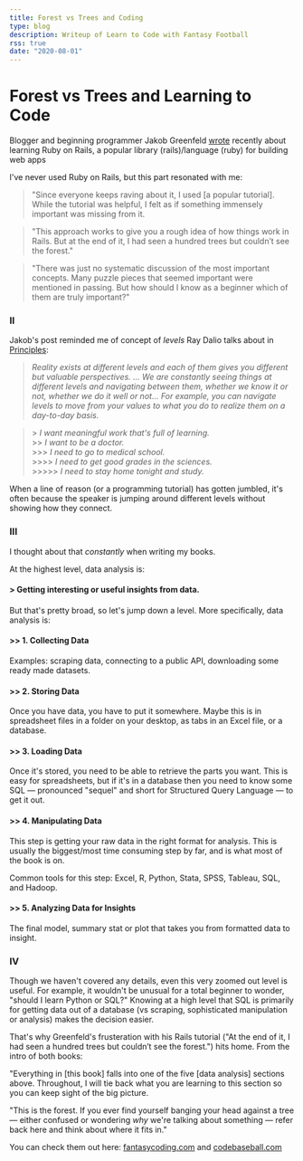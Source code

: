 ```yaml
---
title: Forest vs Trees and Coding
type: blog
description: Writeup of Learn to Code with Fantasy Football
rss: true
date: "2020-08-01"
---
```


# Forest vs Trees and Learning to Code
Blogger and beginning programmer Jakob Greenfeld [wrote](http://jakobgreenfeld.com/rails-routes-controllers-views) recently about learning
Ruby on Rails, a popular library (rails)/language (ruby) for building web apps

I've never used Ruby on Rails, but this part resonated with me:

> "Since everyone keeps raving about it, I used [a popular tutorial]. While the
> tutorial was helpful, I felt as if something immensely important was missing
> from it.

> "This approach works to give you a rough idea of how things work in Rails.
> But at the end of it, I had seen a hundred trees but couldn’t see the
> forest."

> "There was just no systematic discussion of the most important concepts. Many
> puzzle pieces that seemed important were mentioned in passing. But how should
> I know as a beginner which of them are truly important?"

### II
Jakob's post reminded me of concept of *levels* Ray Dalio talks about in
[Principles](https://www.nathanbraun.com/books/principles/):

  > *Reality exists at different levels and each of them gives you different
  but valuable perspectives. ... We are constantly seeing things at different
  levels and navigating between them, whether we know it or not, whether we do
  it well or not... For example, you can navigate levels to move from your
  values to what you do to realize them on a day-to-day basis.*
  
  > \> *I want meaningful work that's full of learning.* \
  \>\> *I want to be a doctor.* \
  \>\>\> *I need to go to medical school.* \
  \>\>\>\> *I need to get good grades in the sciences.* \
  \>\>\>\>\> *I need to stay home tonight and study.* 

When a line of reason (or a programming tutorial) has gotten jumbled, it's
often because the speaker is jumping around different levels without showing
how they connect.

### III

I thought about that *constantly* when writing my books.

At the highest level, data analysis is:

#### **> Getting interesting or useful insights from data.**
####

But that's pretty broad, so let's jump down a level. More specifically, data
analysis is:

#### **>> 1. Collecting Data**
Examples: scraping data, connecting to a public API, downloading some ready made datasets.

#### **>> 2. Storing Data**
Once you have data, you have to put it somewhere. Maybe this is in spreadsheet files in a folder on your desktop, as tabs in an Excel file, or a database.

#### **>> 3. Loading Data**
Once it's stored, you need to be able to retrieve the parts you want. This is
easy for spreadsheets, but if it's in a database then you need to know some SQL
— pronounced "sequel" and short for Structured Query Language — to get it out.  

#### **>> 4. Manipulating Data**
This step is getting your raw data in the right format for analysis. This is
usually the biggest/most time consuming step by far, and is what most of the
book is on.

Common tools for this step: Excel, R, Python, Stata, SPSS, Tableau, SQL, and
Hadoop.

#### **>> 5. Analyzing Data for Insights**
The final model, summary stat or plot that takes you from formatted data to
insight. 

### IV
Though we haven't covered any details, even this very zoomed out level is
useful. For example, it wouldn't be unusual for a total beginner to wonder,
"should I learn Python or SQL?" Knowing at a high level that SQL is primarily
for getting data out of a database (vs scraping, sophisticated manipulation or
analysis) makes the decision easier.

That's why Greenfeld's frusteration with his Rails tutorial ("At the end of it,
I had seen a hundred trees but couldn’t see the forest.") hits home. From the
intro of both books:

"Everything in [this book] falls into one of the five [data analysis] sections
above.  Throughout, I will tie back what you are learning to this section so
you can keep sight of the big picture.

"This is the forest. If you ever find yourself banging your head against a tree
— either confused or wondering *why* we're talking about something — refer back
here and think about where it fits in."

You can check them out here: [fantasycoding.com](https://fantasycoding.com) and [codebaseball.com](https://codebaseball.com) 
